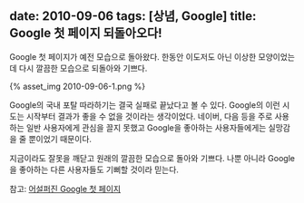 date: 2010-09-06
tags: [상념, Google]
title: Google 첫 페이지 되돌아오다!
---
Google 첫 페이지가 예전 모습으로 돌아왔다. 한동안 이도저도 아닌 이상한 모양이었는데 다시 깔끔한 모습으로 되돌아와 기쁘다.
<!--more-->

{% asset_img 2010-09-06-1.png %}

Google의 국내 포탈 따라하기는 결국 실패로 끝났다고 볼 수 있다. Google의 이런 시도는 시작부터 결과가 좋을 수 없을 것이라는 생각이었다. 네이버, 다음 등을 주로 사용하는 일반 사용자에게 관심을 끌지 못했고 Google을 좋아하는 사용자들에게는 실망감을 줄 뿐이었기 때문이다.

지금이라도 잘못을 깨닫고 원래의 깔끔한 모습으로 돌아와 기쁘다. 나뿐 아니라 Google을 좋아하는 다른 사용자들도 기뻐할 것이라 믿는다.

참고: [어설퍼진 Google 첫 페이지](/2009/google-main-page/)

